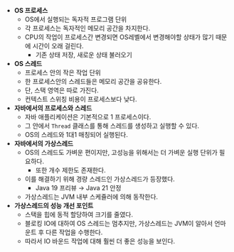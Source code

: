 - **OS 프로세스**
    - OS에서 실행되는 독자적 프로그램 단위
    - 각 프로세스는 독자적인 메모리 공간을 차지한다.
    - CPU의 작업이 프로세스간 변경되면 OS레벨에서 변경해야할 상태가 많기 때문에 시간이 오래 걸린다.
        - 기존 상태 저장, 새로운 상태 불러오기
- **OS 스레드**
    - 프로세스 안의 작은 작업 단위
    - 한 프로세스안의 스레드들은 메모리 공간을 공유한다.
    - 단, 스택 영역은 따로 가진다.
    - 컨텍스트 스위칭 비용이 프로세스보다 낮다.
- **자바에서의 프로세스와 스레드**
    - 자바 애플리케이션은 기본적으로 1 프로세스이다.
    - 그 안에서 `Thread` 클래스를 통해 스레드를 생성하고 실행할 수 있다.
    - OS의 스레드와 1대1 매칭되어 실행된다.
- **자바에서의 가상스레드**
    - OS의 스레드도 가벼운 편이지만, 고성능을 위해서는 더 가벼운 실행 단위가 필요하다.
        - 또한 개수 제한도 존재한다.
    - 이를 해결하기 위해 경량 스레드인 가상스레드가 등장했다.
        - Java 19 프리뷰 → Java 21 안정
    - 가상스레드는 JVM 내부 스케쥴러에 의해 동작한다.
- **가상스레드의 성능 개선 포인트**
    - 스택을 힙에 동적 할당하여 크기를 줄였다.
    - 블로킹 IO에 대하여 OS 스레드는 멈추지만, 가상스레드는 JVM이 알아서 언마운트 후 다른 작업을 수행한다.
    - 따라서 IO 바운드 작업에 대해 훨씬 더 좋은 성능을 보인다.